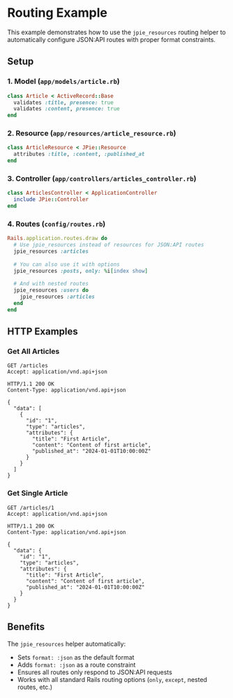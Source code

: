 # Routing Example

This example demonstrates how to use the `jpie_resources` routing helper to automatically configure JSON:API routes with proper format constraints.

## Setup

### 1. Model (`app/models/article.rb`)
```ruby
class Article < ActiveRecord::Base
  validates :title, presence: true
  validates :content, presence: true
end
```

### 2. Resource (`app/resources/article_resource.rb`)
```ruby
class ArticleResource < JPie::Resource
  attributes :title, :content, :published_at
end
```

### 3. Controller (`app/controllers/articles_controller.rb`)
```ruby
class ArticlesController < ApplicationController
  include JPie::Controller
end
```

### 4. Routes (`config/routes.rb`)
```ruby
Rails.application.routes.draw do
  # Use jpie_resources instead of resources for JSON:API routes
  jpie_resources :articles
  
  # You can also use it with options
  jpie_resources :posts, only: %i[index show]
  
  # And with nested routes
  jpie_resources :users do
    jpie_resources :articles
  end
end
```

## HTTP Examples

### Get All Articles
```http
GET /articles
Accept: application/vnd.api+json

HTTP/1.1 200 OK
Content-Type: application/vnd.api+json

{
  "data": [
    {
      "id": "1",
      "type": "articles",
      "attributes": {
        "title": "First Article",
        "content": "Content of first article",
        "published_at": "2024-01-01T10:00:00Z"
      }
    }
  ]
}
```

### Get Single Article
```http
GET /articles/1
Accept: application/vnd.api+json

HTTP/1.1 200 OK
Content-Type: application/vnd.api+json

{
  "data": {
    "id": "1",
    "type": "articles",
    "attributes": {
      "title": "First Article",
      "content": "Content of first article",
      "published_at": "2024-01-01T10:00:00Z"
    }
  }
}
```

## Benefits

The `jpie_resources` helper automatically:
- Sets `format: :json` as the default format
- Adds `format: :json` as a route constraint
- Ensures all routes only respond to JSON:API requests
- Works with all standard Rails routing options (`only`, `except`, nested routes, etc.) 